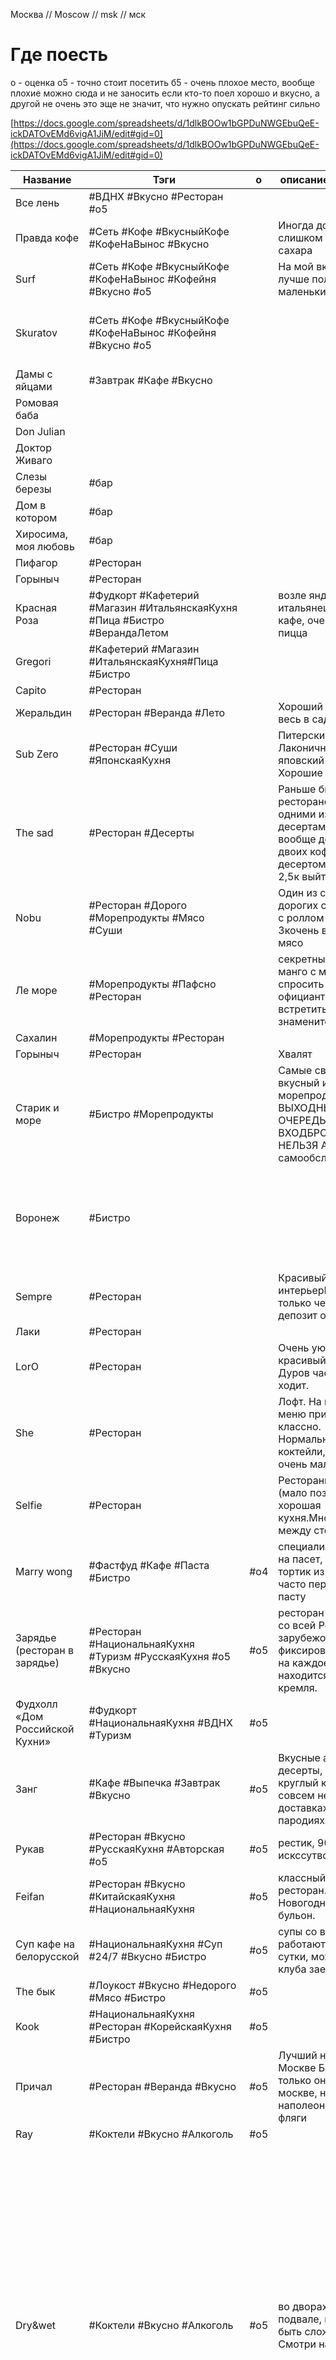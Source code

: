 
Москва // Moscow // msk // мск


# Где поесть

о - оценка
	о5 - точно стоит посетить
	б5 - очень плохое место, вообще плохие можно сюда и не заносить
если кто-то поел хорошо и вкусно, а другой не очень это эще не значит, что нужно опускать рейтинг сильно

[https://docs.google.com/spreadsheets/d/1dlkBOOw1bGPDuNWGEbuQeE-ickDATOvEMd6vigA1JiM/edit#gid=0](https://docs.google.com/spreadsheets/d/1dlkBOOw1bGPDuNWGEbuQeE-ickDATOvEMd6vigA1JiM/edit#gid=0)




| Название                              | Тэги                                                                         | о   | описание / заметка                                                                                                                                                                                                                                                                                                                                                                                    | адрес                                                                                                                    |                                                                                                                                                                                                                                                                                                                                            |     |
| ------------------------------------- | ---------------------------------------------------------------------------- | --- | ----------------------------------------------------------------------------------------------------------------------------------------------------------------------------------------------------------------------------------------------------------------------------------------------------------------------------------------------------------------------------------------------------- | ------------------------------------------------------------------------------------------------------------------------ | ------------------------------------------------------------------------------------------------------------------------------------------------------------------------------------------------------------------------------------------------------------------------------------------------------------------------------------------ | --- |
| Все лень                              | #ВДНХ #Вкусно #Ресторан  #o5                                                 |     |                                                                                                                                                                                                                                                                                                                                                                                                       |                                                                                                                          |                                                                                                                                                                                                                                                                                                                                            |     |
| Правда кофе                           | #Сеть #Кофе #ВкусныйКофе #КофеНаВынос #Вкусно                                |     | Иногда добавляют слишком много сахара                                                                                                                                                                                                                                                                                                                                                                 |                                                                                                                          |                                                                                                                                                                                                                                                                                                                                            |     |
| Surf                                  | #Сеть #Кофе #ВкусныйКофе #КофеНаВынос #Кофейня #Вкусно  #o5                  |     | На мой вкус в серфе лучше получается маленький кофе                                                                                                                                                                                                                                                                                                                                                   |                                                                                                                          |                                                                                                                                                                                                                                                                                                                                            |     |
| Skuratov                              | #Сеть #Кофе #ВкусныйКофе #КофеНаВынос #Кофейня #Вкусно #o5                   |     |                                                                                                                                                                                                                                                                                                                                                                                                       | сеть кофеен.на китай городе очень вкусно  Мясницкая ул., 13 строение 2, Москва, 101000                                   |                                                                                                                                                                                                                                                                                                                                            |     |
| Дамы с яйцами                         | #Завтрак #Кафе #Вкусно                                                       |     |                                                                                                                                                                                                                                                                                                                                                                                                       |                                                                                                                          |                                                                                                                                                                                                                                                                                                                                            |     |
| Ромовая баба                          |                                                                              |     |                                                                                                                                                                                                                                                                                                                                                                                                       |                                                                                                                          |                                                                                                                                                                                                                                                                                                                                            |     |
| Don Julian                            |                                                                              |     |                                                                                                                                                                                                                                                                                                                                                                                                       |                                                                                                                          |                                                                                                                                                                                                                                                                                                                                            |     |
| Доктор Живаго                         |                                                                              |     |                                                                                                                                                                                                                                                                                                                                                                                                       |                                                                                                                          |                                                                                                                                                                                                                                                                                                                                            |     |
| Слезы березы                          | #бар                                                                         |     |                                                                                                                                                                                                                                                                                                                                                                                                       |                                                                                                                          |                                                                                                                                                                                                                                                                                                                                            |     |
| Дом в котором                         | #бар                                                                         |     |                                                                                                                                                                                                                                                                                                                                                                                                       |                                                                                                                          |                                                                                                                                                                                                                                                                                                                                            |     |
| Хиросима, моя любовь                  | #бар                                                                         |     |                                                                                                                                                                                                                                                                                                                                                                                                       |                                                                                                                          |                                                                                                                                                                                                                                                                                                                                            |     |
| Пифагор                               | #Ресторан                                                                    |     |                                                                                                                                                                                                                                                                                                                                                                                                       |                                                                                                                          |                                                                                                                                                                                                                                                                                                                                            |     |
| Горыныч                               | #Ресторан                                                                    |     |                                                                                                                                                                                                                                                                                                                                                                                                       |                                                                                                                          |                                                                                                                                                                                                                                                                                                                                            |     |
| Красная Роза                          | #Фудкорт   #Кафетерий #Магазин #ИтальянскаяКухня	#Пица #Бистро #ВерандаЛетом |     | возле яндекса, там итальянец открыл кафе, очень вкусная пицца                                                                                                                                                                                                                                                                                                                                         |                                                                                                                          |                                                                                                                                                                                                                                                                                                                                            |     |
| Gregori                               | #Кафетерий #Магазин #ИтальянскаяКухня#Пица #Бистро                           |     |                                                                                                                                                                                                                                                                                                                                                                                                       | Ленинградское ш., 9к1с5, Москва, 125171                                                                                  |                                                                                                                                                                                                                                                                                                                                            |     |
| Capito                                | #Ресторан                                                                    |     |                                                                                                                                                                                                                                                                                                                                                                                                       |                                                                                                                          |                                                                                                                                                                                                                                                                                                                                            |     |
| Жеральдин                             | #Ресторан #Веранда #Лето                                                     |     | Хороший летник весь в саду и цветах                                                                                                                                                                                                                                                                                                                                                                   |                                                                                                                          |                                                                                                                                                                                                                                                                                                                                            |     |
| Sub Zero                              | #Ресторан #Суши #ЯпонскаяКухня                                               |     | Питерские рестик. Лаконичный яповский дизайн. Хорошие порции                                                                                                                                                                                                                                                                                                                                          |                                                                                                                          |                                                                                                                                                                                                                                                                                                                                            |     |
| The sad                               | #Ресторан #Десерты                                                           |     | Раньше был рестораном с одними из лучшими десертами. Но вообще дорого, на двоих кофе с десертом можно на 2,5к выйти                                                                                                                                                                                                                                                                                   |                                                                                                                          |                                                                                                                                                                                                                                                                                                                                            |     |
| Nobu                                  | #Ресторан #Дорого #Морепродукты #Мясо #Суши                                  |     | Один из самых дорогих суши баров, с роллом по 2-3кочень вкусное мясо                                                                                                                                                                                                                                                                                                                                  |                                                                                                                          |                                                                                                                                                                                                                                                                                                                                            |     |
| Ле море                               | #Морепродукты #Пафсно #Ресторан                                              |     | секретный десерт, манго с мороженым, спросить у официанта.Можно встретить знаменитостей                                                                                                                                                                                                                                                                                                               |                                                                                                                          |                                                                                                                                                                                                                                                                                                                                            |     |
| Сахалин                               | #Морепродукты #Ресторан                                                      |     |                                                                                                                                                                                                                                                                                                                                                                                                       |                                                                                                                          |                                                                                                                                                                                                                                                                                                                                            |     |
| Горыныч                               | #Ресторан                                                                    |     | Хвалят                                                                                                                                                                                                                                                                                                                                                                                                |                                                                                                                          |                                                                                                                                                                                                                                                                                                                                            |     |
| Старик и море                         | #Бистро #Морепродукты                                                        |     | Самые свежие, вкусный и дешевые морепродуктыВ ВЫХОДНЫЕ ОЧЕРЕДЬ НА ВХОДБРОНИРОВАТЬ НЕЛЬЗЯ А-ля рестик самообслуживания                                                                                                                                                                                                                                                                                 | Все супер, устрицы, ежи, креветки и тд.                                                                                  |                                                                                                                                                                                                                                                                                                                                            |     |
| Воронеж                               | #Бистро                                                                      |     |                                                                                                                                                                                                                                                                                                                                                                                                       | В треске была проволокаБаранина с волосамиКоктейли говнище полноеРазмер порции трески кстати 100гр,даже выглядит ущербно |                                                                                                                                                                                                                                                                                                                                            |     |
| Sempre                                | #Ресторан                                                                    |     | Красивый интерьерБронь только через депозит от 7тыс                                                                                                                                                                                                                                                                                                                                                   |                                                                                                                          |                                                                                                                                                                                                                                                                                                                                            |     |
| Лаки                                  | #Ресторан                                                                    |     |                                                                                                                                                                                                                                                                                                                                                                                                       |                                                                                                                          |                                                                                                                                                                                                                                                                                                                                            |     |
| LorO                                  | #Ресторан                                                                    |     | Очень уютный и красивый рестик. Дуров часто туда ходит.                                                                                                                                                                                                                                                                                                                                               |                                                                                                                          |                                                                                                                                                                                                                                                                                                                                            |     |
| She                                   | #Ресторан                                                                    |     | Лофт. На вечернее меню приходить не классно. Нормальные коктейли, но их очень мало.                                                                                                                                                                                                                                                                                                                   |                                                                                                                          |                                                                                                                                                                                                                                                                                                                                            |     |
| Selfie                                | #Ресторан                                                                    |     | Ресторанное меню (мало позиций), хорошая кухня.Много места между столами                                                                                                                                                                                                                                                                                                                              |                                                                                                                          |                                                                                                                                                                                                                                                                                                                                            |     |
| Marry wong                            | #Фастфуд #Кафе #Паста #Бистро                                                | #о4 | специализируются на пасет, есть тортик из икеи, часто переваривают пасту                                                                                                                                                                                                                                                                                                                              |                                                                                                                          |                                                                                                                                                                                                                                                                                                                                            |     |
| Зарядье (ресторан в зарядье)          | #Ресторан #НациональнаяКухня #Туризм #РусскаяКухня #o5 #Вкусно               | #o5 | ресторан с кухней со всей России и зарубежом, фиксированная цена на каждое блюдо, находится возле кремля.                                                                                                                                                                                                                                                                                             | улица Варварка домовладение 6, строение 1, Москва, 109012                                                                |                                                                                                                                                                                                                                                                                                                                            |     |
| Фудхолл «Дом Российской Кухни»        | #Фудкорт #НациональнаяКухня #ВДНХ #Туризм                                    | #o5 |                                                                                                                                                                                                                                                                                                                                                                                                       | Адрес: просп. Мира, 119, стр. 66А, Москва                                                                                |                                                                                                                                                                                                                                                                                                                                            |     |
| Занг                                  | #Кафе #Выпечка  #Завтрак #Вкусно                                             | #o5 | Вкусные авторские десерты, например круглый круассан, совсем не как в доставках и пародиях                                                                                                                                                                                                                                                                                                            |                                                                                                                          |                                                                                                                                                                                                                                                                                                                                            |     |
| Рукав                                 | #Ресторан #Вкусно #РусскаяКухня #Авторская #o5                               | #o5 | рестик, 90-е, искссутво                                                                                                                                                                                                                                                                                                                                                                               |                                                                                                                          |                                                                                                                                                                                                                                                                                                                                            |     |
| Feifan                                | #Ресторан #Вкусно #КитайскаяКухня #НациональнаяКухня                         | #o5 | классный китайский ресторан. Новогоднее блюдо бульон.                                                                                                                                                                                                                                                                                                                                                 |                                                                                                                          |                                                                                                                                                                                                                                                                                                                                            |     |
| Суп кафе на белорусской               | #НациональнаяКухня #Суп #24/7 #Вкусно #Бистро                                | #o5 | супы со всего мира, работают круглые сутки, можно после клуба заехать                                                                                                                                                                                                                                                                                                                                 |                                                                                                                          |                                                                                                                                                                                                                                                                                                                                            |     |
| The бык                               | #Лоукост #Вкусно #Недорого #Мясо #Бистро                                     | #o5 |                                                                                                                                                                                                                                                                                                                                                                                                       |                                                                                                                          |                                                                                                                                                                                                                                                                                                                                            |     |
| Kook                                  | #НациональнаяКухня #Ресторан #КорейскаяКухня #Бистро                         | #o5 |                                                                                                                                                                                                                                                                                                                                                                                                       | Петровский б-р, 15/1ул. Мясницкая, 11                                                                                    |                                                                                                                                                                                                                                                                                                                                            |     |
| Причал                                | #Ресторан #Веранда #Вкусно                                                   | #o5 | Лучший наполеон в Москве БЛЕАТЬ! Но только он не в москве, но этот наполеон - отвал фляги                                                                                                                                                                                                                                                                                                             | Ильинское шоссе                                                                                                          |                                                                                                                                                                                                                                                                                                                                            |     |
| Ray                                   | #Коктели #Вкусно #Алкоголь                                                   | #o5 |                                                                                                                                                                                                                                                                                                                                                                                                       |                                                                                                                          |                                                                                                                                                                                                                                                                                                                                            |     |
| Dry&wet                               | #Коктели #Вкусно #Алкоголь                                                   | #o5 | во дворах в подвале, может быть сложно найти. Смотри на людей.                                                                                                                                                                                                                                                                                                                                        |                                                                                                                          | Не бери меню. Скажи: "классное место, как из питера". Чтобы расположить официанта. Называй, что нравится по вкусам и напитками, они сами смешают. Место делится на 2 зала. Потанцевать и пообщаться. Можно прийти с кем-нибудь познакомиться в зале потанцевать. Работает до 04. Лучше приходить к 21-23. после часа там уже совсем пусто. |     |
| Тебураси<br>Тибурасика <br>Тибураси бар | #Ресторан #ЯпонскаяКухня #Атмосферно                                         | #o5 | реман, саке атмосферно<br><br>- Умесю  <br>        Умэнисики  уме  <br>    Саке  <br>    Умеси от саке отличаются сладкие вкусы                                                                                                                                                                                                                                                                       |                                                                                                                          |                                                                                                                                                                                                                                                                                                                                            |     |
| Кремлевкая кафе                       | #Столовая #Недорого                                                          | #o5 |                                                                                                                                                                                                                                                                                                                                                                                                       | на белорусской                                                                                                           |                                                                                                                                                                                                                                                                                                                                            |     |
| Sybarite                              | #Ресторан                                                                    |     | сомнительное место                                                                                                                                                                                                                                                                                                                                                                                    |                                                                                                                          |                                                                                                                                                                                                                                                                                                                                            |     |
| Kyomei izakaya bar                    | #Ресторан #ЯпонскаяКухня #Вкусно #НациональнаяКухня                          | #o5 | очень хорошее место                                                                                                                                                                                                                                                                                                                                                                                   | на винзаводе                                                                                                             |                                                                                                                                                                                                                                                                                                                                            |     |
| Black thai                            | #Ресторан #ЖаренныеЦветы #Необычное                                          |     |                                                                                                                                                                                                                                                                                                                                                                                                       |                                                                                                                          |                                                                                                                                                                                                                                                                                                                                            |     |
| Modus                                 | #Ресторан #ЖаренныеЦветы #Необычное                                          |     | соусос апельсином и васильком                                                                                                                                                                                                                                                                                                                                                                         |                                                                                                                          |                                                                                                                                                                                                                                                                                                                                            |     |
| Ката каба                             | #Ресторан #ЖаренныеЦветы #Необычное<br>                                      |     | (фритюр с морепродуктами)                                                                                                                                                                                                                                                                                                                                                                             |                                                                                                                          |                                                                                                                                                                                                                                                                                                                                            |     |
| So Far Kebab                          | #БлижневосточнаяКухня  #Стритфуд                                             |     |                                                                                                                                                                                                                                                                                                                                                                                                       | ул. Мясницкая, 13/2                                                                                                      |                                                                                                                                                                                                                                                                                                                                            |     |
| Момонга                               | #Стритфуд #Бистро  #ЯпонскаяКухя                                             |     |                                                                                                                                                                                                                                                                                                                                                                                                       | ул. Новорязанская, 23с1                                                                                                  |                                                                                                                                                                                                                                                                                                                                            |     |
| Laffa Laffa                           | #Стритфуд #БлижневосточнаяКухня #ЕврейскаяКухня                              |     | акцент на еврейских блюдах                                                                                                                                                                                                                                                                                                                                                                            | ул. Малая Бронная, 4                                                                                                     |                                                                                                                                                                                                                                                                                                                                            |     |
| Babo                                  | #АрмянскаяКухня #Стритфуд                                                    |     |                                                                                                                                                                                                                                                                                                                                                                                                       | Староваганьковский пер., 19с7                                                                                            |                                                                                                                                                                                                                                                                                                                                            |     |
| Mini Turkish Spot                     | #ТурецкаяКухня #Кафе#Стритфуд                                                |     |                                                                                                                                                                                                                                                                                                                                                                                                       | ул. Тверская, 19с2                                                                                                       |                                                                                                                                                                                                                                                                                                                                            |     |
| Лота отель                            | #Завтрак                                                                     |     |                                                                                                                                                                                                                                                                                                                                                                                                       |                                                                                                                          |                                                                                                                                                                                                                                                                                                                                            |     |
| Delicatessen                          | #Ресторан #Ланч #бар #МишленовскийПутеводитель #Вкусно                       | #о4 | ланч в будни хороший                                                                                                                                                                                                                                                                                                                                                                                  | https://delicatessen.bar/ <br>```<br>Москва, Садовая-Каретная 20/2<br>```                                                |                                                                                                                                                                                                                                                                                                                                            |     |
| Дом ученных<br>                       | #Кафе #Красиво #Недорого                                                     |     | недорогое кафе, <br>на входе мы на обед в кафе <br>особоняк                                                                                                                                                                                                                                                                                                                                           |                                                                                                                          |                                                                                                                                                                                                                                                                                                                                            |     |
| Рыба моя                              | #Дешево #Морепродукты #Бистро #Вкусно                                        | #o5 |                                                                                                                                                                                                                                                                                                                                                                                                       |                                                                                                                          |                                                                                                                                                                                                                                                                                                                                            |     |
| True Cost (на дмитровке)              | #Фикс #Вкусно #Ресторан                                                      | #o5 | 700р за вход, и типа ценник снижен.<br><br>Прикольный коктель Чаепитие Хемингуэя. Приносят в чайнике и с обычными чашками. Похож начай, на деле намешан коктель из всяких вискарей и прочего. Еще прикольный коктель Monkey Shoulder в сундучке с дымком. Из еды нормальная паэлья остальное все какое-то мелкое. Кроме большой тарелки ассорти с креветками. Еще вроде дешевые относительно устрицы. |                                                                                                                          |                                                                                                                                                                                                                                                                                                                                            |     |
| Двойная жизнь вероники                | #ВерандаЛетом #Тусовки #Клуб #Весело #Дешево                                 | #o5 | Очень классное место потусить летом<br>                                                                                                                                                                                                                                                                                                                                                               |                                                                                                                          |                                                                                                                                                                                                                                                                                                                                            |     |
| Blanc                                 | #ВерандаЛетом #Тусовки #Клуб #Весело                                         |     | Неплохое место пропустить пару коктелей после работы. Просто приличное.                                                                                                                                                                                                                                                                                                                               |                                                                                                                          |                                                                                                                                                                                                                                                                                                                                            |     |
| №13                                   | #Ресторан                                                                    |     | Если не удалось попасть в аист. Но крайне неплозое место. Интерьер местами похож на кин дза дза.                                                                                                                                                                                                                                                                                                      |                                                                                                                          |                                                                                                                                                                                                                                                                                                                                            |     |
| Прага                                 | #Ресторан                                                                    |     | вроде его уже закрыли                                                                                                                                                                                                                                                                                                                                                                                 |                                                                                                                          |                                                                                                                                                                                                                                                                                                                                            |     |
| Пушкин                                | #Ресторан #История #Дорого                                                   |     |                                                                                                                                                                                                                                                                                                                                                                                                       |                                                                                                                          |                                                                                                                                                                                                                                                                                                                                            |     |
| Zoo                                   | #Ресторан #Ланч                                                              |     | неплохие ланчи                                                                                                                                                                                                                                                                                                                                                                                        |                                                                                                                          |                                                                                                                                                                                                                                                                                                                                            |     |


**рестораны**
Джон Джоли на но новослободской 
Прага 
Арагви
Метрополь 
Пекин 
София 

Бургеры
	The standard



# Галереи / музеи / арт пространство

| name                    | link                                                   | заметка                                                                                                                           |
|-------------------------|--------------------------------------------------------| --------------------------------------------------------------------------------------------------------------------------------- |
| ММОМА                   | https://mmoma.ru                                       |                                                                                                                                   |
| МАММ                    | https://mamm-mdf.ru                                    |                                                                                                                                   |
| Винзавод                | https://winzavod.ru                                    |                                                                                                                                   |
| ГЭС2                    | https://v-a-c.org/ges2                                 |                                                                                                                                   |
| VEKARTA                 | https://vekarta.ru                                     |                                                                                                                                   |
| Система                 | https://sistema.gallery                                | возле аукиона                                                                                                                     |
| ЗИЛ                     | https://zilcc.ru                                       |                                                                                                                                   |
| PENNLAB Gallery         | https://pennlab.gallery                                |                                                                                                                                   |
| centrezotov<br>         | https://centrezotov.ru                                 |                                                                                                                                   |
| Декоративного искусства | https://damuseum.ru/                                   |                                                                                                                                   |
| Serene                  | https://serene-gallery.com/                            |                                                                                                                                   |
| граунд солянка          | https://solyanka.org <br>https://solyankagallery.ru<br> | рядом пицерия неополитанская                                                                                                      |
| smirnovgallery          | https://smirnovgallery.ru                              |                                                                                                                                   |
| RuArts                  | http://ruarts.gallery                                  |                                                                                                                                   |
| триумф                  | http://triumph.gallery                                 |                                                                                                                                   |
| фабрика                 | http://fabrikacci.com/spaces.html                      |                                                                                                                                   |
| Музей криптографии      | https://cryptography-museum.ru                         |                                                                                                                                   |
| Хлебзавод 5 Центр Зотов |                                                        |                                                                                                                                   |
| must art                | http://mustartgallery.ru           | вроде у владельца есть немаленькая коллекция Марка Шагала, на выставке картины чуть ли не валялись везде                          |
| галерея бомба           |                                                        | на  большом пространстве Фабрика<br>Переведеновский переулок 18                                                                   |
| Гранатный двор          |                                                        | на Спиридоновке. Выставки и мероприятия.                                                                                          |
| Галерея «Союзпечать»    |                                                        | Пространство Wip, там                                                                                                             |
| Gary Tatintsian         | https://tatintsian.com/                                |                                                                                                                                   |
|                         | https://art4.ru                                        |                                                                                                                                   |
| Галерея в ГУМ           |                                                        | Пл. революции                                                                                                                     |
| Elohovskiy gallery      | https://elohovskiy.gallery/                            |                                                                                                                                   |
| HSE                     | https://art.hse.ru/gallery                             | м. Павелецкая, «HSE»                                                                                                              |
| Особняк морозова        |                                                        |                                                                                                                                   |
| VLADEY                  |                                                        | Винзавод и вообще вернисажи по всей мск. получать пригласительные можно купив однажды работы на аукционе<br>	м. Трубная, «VLADEY» |
| Askeri                  |                                                        | м. Маяковская                                                                                                                     |
| Cube Moscow             |                                                        | в гостинице карлтон<br>	м. Охотный ряд                                                                                            |
| askerigallery           |                                                        | Винзавод                                                                                                                          |

	


## Музеи  (музеи обычно больше акцетирубтся на постоянных экспозициях

* Музей слова ВДНХ
* Музей атом ВДНХ
* Музей космоса ВДНХ
* Музей космонавтики ВДНХ
* Музей криптографии 
* 	похоже на большую выставку от позитив технолоджи, очень много читать

 
  
# Театры, выступления


* Кабаре 
* 	https://crave.ru
* Театр модерн
* Большой
* Малый
* Сфера
* 	https://spheratheatre.nakaretnom3.ru/
* 
* амадеус
* 	https://amadeusconcerts.ru/
* фонд бельканто
* red events

# Где поработать на удалёнке
* Скуратов // Skuratov
* Суперметал
* Библиотека пушкина 
* Парки кафе, рестораны
* Крокус возле азиатского ресторана на втором этаже
* Серф // Surf
  * В целом любой серм может сойти, но там много хипстеров
  * На Мякинино лежаки на траве, еще на мякинино можно покатать на вейкборде на катере
  * есть тусововчка программистов, дизайнеров и прочих маргиналов
* Парк горькго 
  * Куча места в кафе, на траче, разбросаны пуфики и лежаки
  * рядом кто-то может начать изгибаться йогой
* Суперметал 
* Библиотека имени пушкина на Бауманской
  * атмосфера особняка, столов много, кресла есть, в библиотеке обычно пусто
  * если сказать, что пришел 1 раз из-за инсты и больше тебя не будет, то могут не делать догую процедуру по оформлению карточки библиотечной, я хз, меня заставили сделать, но вроде схема может быть рабочей.
* Музей гараж 
  * на первом этаже 
  * на крыше. Для крыши требуется иметь вип корточку. Он езе дает доступ на закрытые джазовые тусовочки.
  * * Кафе на крыше музея гараж(вроде работает только по воскресеньям, но туда сложно попасть, гугли способы).
* Циферблат кафе.
  * Раньше циферблаты были центром притяжения молодных поэтов.
  * Платишь за время, получаешь кофе и печеньки, иногда слушаешь стихи и перфомансы
* Ресторан возле (внутри) музея Церетели 
* https://bagebi.ru/
* Гэс-2 // Гэс2
  * у березовой рощи и внутри. 
  * требуется предварительная регистрация на сайте ГЭС. 
  * Когда мало людей можно зарегаться прям на месте
* Шорхаус. 
* ресторан в крокус-вегас у Красногорска на втором этаже с верандой в строну реки над рестоаном Asia, 
  * там в будни вообще пусто (не помню как называется). 
* Набережная Красногорска.
* Коворкинг на Бауманской.
* винзавод. 
* хлебозавод есть еще пространства в красном октябре. 
* Парк горького, там не везде музыка орет, есть приятные места.
* Ланшафтный парк Митино.- только летом.  На станции озерная вроде есть виды и места приятные для работы с  озерами. Пляжи Серебряного бора. 
* Ботанический сад почти любой, например Японский). 
* 
* SUPERMETALL
* 🗓 Пн-Вс 9:00-21:00
* 📍 2-я Бауманская улица, 9/23с3
* 
* Библиотека им. Н. А. Некрасова
* 🗓 Пн-Сб 10:00–22:00, Вс 10:00–20:00
* 📍 ул. Бауманская, 58/25с14
* 
* Мультиформатное пространство «Молодежь Москвы»
* 🗓 Пн-Вс 10:00-20:00
* 📍 Холодильный переулок 3к1с8
* 
* Государственная публичная историческая библиотека России
* 🗓 Пн-Пт 9:00-21:00 
* 📍 Старосадский пер., 9с1
* 
* МедиаLAB
* 🗓 Пн-Пт 11:00-22:00, Сб-Вс 12:00-20:00
* 📍 ул. Б. Черкизовская, 4к1
* 
* Hyundai MotorStudio
* 🗓 Пн-Вс 10:00-22:00
* 📍 Новый Арбат ул., 21с1
* В Ленинке можно, они сами себя так позиционировали.
* В некрасовской библиотеке.
* Каворкинги есть на баумагской "супер метал" вроде,
* на Арбате хёндай чота там...  музей еврейской толерантности  кооператив черный
* 
* 
* KudaGiD.ru - Афиша Москвы
* 
* Коворкинг в Москве
* 9 января
* 
* 
* ✅ Введение ⇓
* 1. «#tceh» «START HUB» «Калибр» «Coworking-NiK» «Деталька» «SREDA» «CEO Rooms Comcity» «PLATFORMA#1» «Царицыно» «Рабочая станция» «Онлайн-парк Tele2»
* 
* Бункер Сталина  (бункер 42)
* Знаменитая веранда кафе «Март» находится во дворике Музея современного искусства, но по
* 

А нужно только из кафе?
В Ленинке можно, они сами себя так позиционировали.
В некрасовской библиотеке.
Коворкинги есть на баумагской "супер метал" вроде, на Арбате хёндай чота там...



